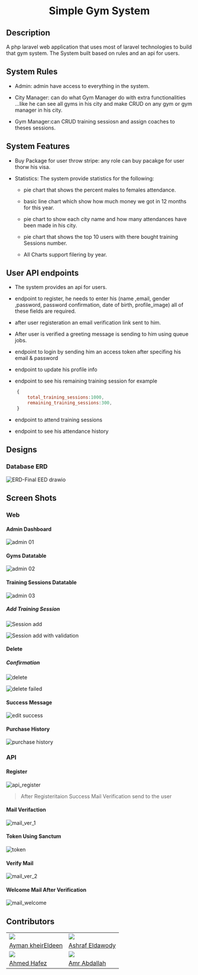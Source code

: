 <h1 align="center"> Simple Gym System </h1>

## Description

A php laravel web application that uses most  of laravel technologies to build that gym system. The System built based on rules and an api for users.

## System Rules

- Admin: admin have access to everything in the system.

- City Manager: can do what Gym Manager do with extra functionalities ...like he can see all gyms in his city and make CRUD on any gym or gym manager in his city.

- Gym Manager:can CRUD training sessiosn and assign coaches to theses sessions.

## System Features

- Buy Package for user throw stripe: any role can buy pacakge for user thorw his visa.

- Statistics: The system provide statistics for the following:

  - pie chart that shows the percent males to females attendance.

  - basic line chart which show how much money we got in 12 months for this year.

  - pie chart to show each city name and how many attendances have been made in his city.

  - pie chart that shows the top 10 users with there bought training Sessions number.

  - All Charts support filering by year.

## User API endpoints

- The system provides an api for users.

- endpoint to register, he needs to enter his (name
,email, gender ,password, password confirmation, date of birth,
profile_image) all of these fields are required.

- after user registeration an email verification link sent to him.

- After user is verified a greeting message is sending to him using queue jobs.

- endpoint to login  by sending him an access token after specifing his email & password

- endpoint to update his profile info

- endpoint to see his remaining training session for example

```js
    {
        total_training_sessions:1000,
        remaining_training_sessions:300,
    }
```

- endpoint to attend training sessions

- endpoint to see his attendance history

## Designs

### Database ERD

![ERD-Final EED drawio](https://user-images.githubusercontent.com/72627215/158062309-5ea348aa-5a15-4cc8-966b-7cd62e535c4e.svg)

## Screen Shots

### Web

#### Admin Dashboard

![admin 01](https://user-images.githubusercontent.com/72627215/158062403-e6d07d35-0296-4578-ad6a-4ec920da7fd8.jpg)

#### Gyms Datatable

![admin 02](https://user-images.githubusercontent.com/72627215/158062424-993b95db-e370-4637-b472-47d10b0b0b0d.jpg)

#### Training Sessions Datatable

![admin 03](https://user-images.githubusercontent.com/72627215/158062445-62234159-76a1-4e25-a71e-d5e71e47f4c8.jpg)

##### Add Training Session

![Session add](https://user-images.githubusercontent.com/72627215/158062468-2ed3ef20-1121-4eab-9123-bad280c95ef1.jpg)

![Session add with validation](https://user-images.githubusercontent.com/72627215/158062457-b9ef6f7e-1b84-470d-b2b0-443e247ac3d5.jpg)

#### Delete

##### Confirmation

![delete](https://user-images.githubusercontent.com/72627215/158062480-7416a7ca-fcec-42ac-a98c-b1e85d26a31d.jpg)

![delete failed](https://user-images.githubusercontent.com/72627215/158062494-7c39ae2a-22f8-4703-bec2-65efdf9680f5.jpg)

#### Success Message

![edit success](https://user-images.githubusercontent.com/72627215/158062514-9ae1124b-c9bc-45cf-bf7f-9844a469ba76.jpg)

#### Purchase History

![purchase history](https://user-images.githubusercontent.com/72627215/158062528-87058e44-1318-4e01-98cc-4caad1ea9ad9.jpg)

### API

#### Register 

![api_register](https://user-images.githubusercontent.com/72627215/158062592-cc06bad8-58bc-4e36-9112-b6a4e3ae9353.jpg)

> After Registeritaion Success Mail Verification send to the user

#### Mail Verifaction 

![mail_ver_1](https://user-images.githubusercontent.com/72627215/158062637-9512beea-cba2-431e-988f-990135e6ed8f.jpg)

#### Token Using Sanctum

![token](https://user-images.githubusercontent.com/72627215/158062649-ef6ee4da-cfa3-4673-aaa9-ff601ad28c08.jpg)

#### Verify Mail 

![mail_ver_2](https://user-images.githubusercontent.com/72627215/158062687-fc97e864-0ef6-4cd2-9ab0-e244866da6c3.jpg)

#### Welcome Mail After Verification

![mail_welcome](https://user-images.githubusercontent.com/72627215/158062729-745df1b2-448f-465e-b15d-e0ddff1c8975.jpg)

## Contributors

<table>
  <tr>
    <td>
      <img src="https://avatars.githubusercontent.com/u/72627215?v=4"> </img>
    </td>
    <td>
      <img src="https://avatars.githubusercontent.com/u/40903913?v=4"></img>
    </td>
  </tr>
  <tr>
    <td>
      <a href="https://github.com/AymanxMohamed"> Ayman kheirEldeen </a>
    </td>
    <td>
      <a href="https://github.com/ashrafeldawody"> Ashraf Eldawody </a>
    </td>
  </tr>
   <tr>
    <td>
      <img src="https://avatars.githubusercontent.com/u/53107590?v=4"></img>
    </td>
    <td>
      <img src="https://avatars.githubusercontent.com/u/97948998?v=4"></img>
    </td>
  </tr>
  <tr>
    <td>
      <a href="https://github.com/AhmedHafez13"> Ahmed Hafez </a>
    </td>
      <td>
      <a href="https://github.com/amraabdallah"> Amr Abdallah </a>
    </td>
  </tr>
</table>
